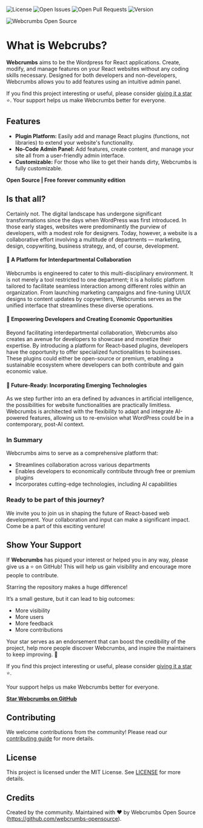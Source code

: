 ![License](https://img.shields.io/badge/license-MIT-blue.svg)
![Open Issues](https://img.shields.io/github/issues/webcrumb/Webcrumbs)
![Open Pull Requests](https://img.shields.io/github/issues-pr/webcrumb/Webcrumbs)
![Version](https://img.shields.io/github/v/release/webcrumb/Webcrumbs?sort=semver)

![Webcrumbs Open Source](https://repository-images.githubusercontent.com/691063238/02edc4ea-5fda-4408-bf55-9e989a0abc81)

# What is Webcrubs?

**Webcrumbs** aims to be the Wordpress for React applications. Create, modify, and manage features on your React websites without any coding skills necessary. Designed for both developers and non-developers, Webcrumbs allows you to add features using an intuitive admin panel.

If you find this project interesting or useful, please consider [giving it a star](https://github.com/webcrumb/Webcrumbs/stargazers) ⭐️. Your support helps us make Webcrumbs better for everyone.

## Features

- **Plugin Platform:** Easily add and manage React plugins (functions, not libraries) to extend your website's functionality.
- **No-Code Admin Panel:** Add features, create content, and manage your site all from a user-friendly admin interface.
- **Customizable:** For those who like to get their hands dirty, Webcrumbs is fully customizable.

**Open Source | Free forever community edition**

## Is that all?
Certainly not. The digital landscape has undergone significant transformations since the days when WordPress was first introduced. In those early stages, websites were predominantly the purview of developers, with a modest role for designers. Today, however, a website is a collaborative effort involving a multitude of departments — marketing, design, copywriting, business strategy, and, of course, development.

#### 🔵 A Platform for Interdepartmental Collaboration
Webcrumbs is engineered to cater to this multi-disciplinary environment. It is not merely a tool restricted to one department; it is a holistic platform tailored to facilitate seamless interaction among different roles within an organization. From launching marketing campaigns and fine-tuning UI/UX designs to content updates by copywriters, Webcrumbs serves as the unified interface that streamlines these diverse operations.

#### 🔵 Empowering Developers and Creating Economic Opportunities
Beyond facilitating interdepartmental collaboration, Webcrumbs also creates an avenue for developers to showcase and monetize their expertise. By introducing a platform for React-based plugins, developers have the opportunity to offer specialized functionalities to businesses. These plugins could either be open-source or premium, enabling a sustainable ecosystem where developers can both contribute and gain economic value.

#### 🔵 Future-Ready: Incorporating Emerging Technologies
As we step further into an era defined by advances in artificial intelligence, the possibilities for website functionalities are practically limitless. Webcrumbs is architected with the flexibility to adapt and integrate AI-powered features, allowing us to re-envision what WordPress could be in a contemporary, post-AI context.

### In Summary
Webcrumbs aims to serve as a comprehensive platform that:

- Streamlines collaboration across various departments
- Enables developers to economically contribute through free or premium plugins
- Incorporates cutting-edge technologies, including AI capabilities

### Ready to be part of this journey?
We invite you to join us in shaping the future of React-based web development. Your collaboration and input can make a significant impact. Come be a part of this exciting venture!

## Show Your Support

If **Webcrumbs** has piqued your interest or helped you in any way, please give us a ⭐️ on GitHub! This will help us gain visibility and encourage more people to contribute.

Starring the repository makes a huge difference! 

It’s a small gesture, but it can lead to big outcomes:
- More visibility
- More users
- More feedback
- More contributions

Your star serves as an endorsement that can boost the credibility of the project, help more people discover Webcrumbs, and inspire the maintainers to keep improving. 🚀

If you find this project interesting or useful, please consider [giving it a star](https://github.com/webcrumb/Webcrumbs/stargazers) ⭐️. 

Your support helps us make Webcrumbs better for everyone.

**[Star Webcrumbs on GitHub](https://github.com/[Your-GitHub-Username]/Webcrumbs/stargazers)**

## Contributing

We welcome contributions from the community! Please read our [contributing guide](CONTRIBUTING.md) for more details.

## License

This project is licensed under the MIT License. See [LICENSE](LICENSE) for more details.

## Credits

Created by the community.
Maintained with ❤️ by Webcrumbs Open Source (https://github.com/webcrumbs-opensource).
